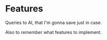 # Features

Queries to AI, that I'm gonna save just in case.

Also to remember what features to implement.
